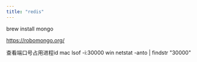 ```yaml
---
title: "redis"
---
```


brew install mongo

https://robomongo.org/ 

查看端口号占用进程id
mac lsof -i:30000
win netstat -anto | findstr "30000"